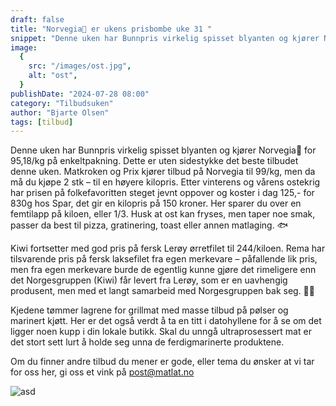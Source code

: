 ```yaml
---
draft: false
title: "Norvegia🧀 er ukens prisbombe uke 31 "
snippet: "Denne uken har Bunnpris virkelig spisset blyanten og kjører Norvegia🧀 for 95,18/kg på enkeltpakning. Dette er uten sidestykke det beste tilbudet denne uken."
image:
  {
    src: "/images/ost.jpg",
    alt: "ost",
  }
publishDate: "2024-07-28 08:00"
category: "Tilbudsuken"
author: "Bjarte Olsen"
tags: [tilbud]
---
```


Denne uken har Bunnpris virkelig spisset blyanten og kjører Norvegia🧀 for 95,18/kg på enkeltpakning. Dette er uten sidestykke det beste tilbudet denne uken. Matkroken og Prix kjører tilbud på Norvegia til 99/kg, men da må du kjøpe 2 stk – til en høyere kilopris. Etter vinterens og vårens ostekrig har prisen på folkefavoritten steget jevnt oppover og koster i dag 125,- for 830g hos Spar, det gir en kilopris på 150 kroner. Her sparer du over en femtilapp på kiloen, eller 1/3. Husk at ost kan fryses, men taper noe smak, passer da best til pizza, gratinering, toast eller annen matlaging.
🐟

Kiwi fortsetter med god pris på fersk Lerøy ørretfilet til 244/kiloen. Rema har tilsvarende pris på fersk laksefilet fra egen merkevare – påfallende lik pris, men fra egen merkevare burde de egentlig kunne gjøre det rimeligere enn det Norgesgruppen (Kiwi) får levert fra Lerøy, som er en uavhengig produsent, men med et langt samarbeid med Norgesgruppen bak seg.
🌭🥩

Kjedene tømmer lagrene for grillmat med masse tilbud på pølser og marinert kjøtt. Her er det også verdt å ta en titt i datohyllene for å se om det ligger noen kupp i din lokale butikk. Skal du unngå ultraprosessert mat er det stort sett lurt å holde seg unna de ferdigmarinerte produktene.

Om du finner andre tilbud du mener er gode, eller tema du ønsker at vi tar for oss her, gi oss et vink på post@matlat.no

![asd]()
